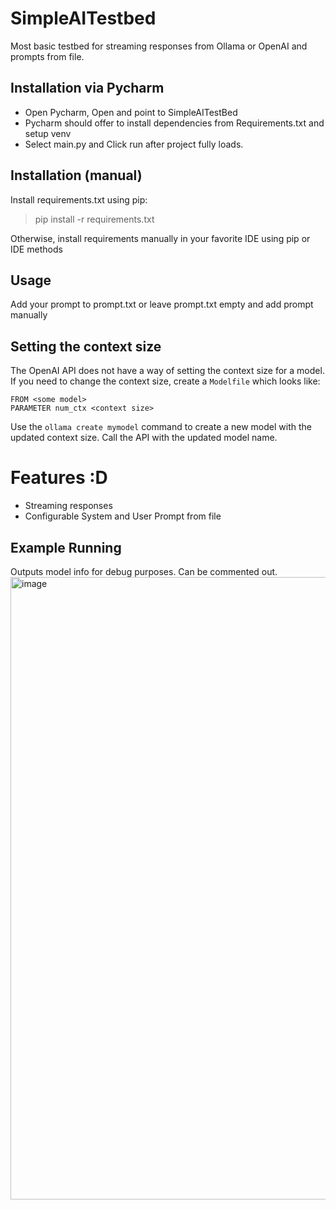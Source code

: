 # SimpleAITestbed
Most basic testbed for streaming responses from Ollama or OpenAI and prompts from file.

## Installation via Pycharm
* Open Pycharm, Open and point to SimpleAITestBed
* Pycharm should offer to install dependencies from Requirements.txt and setup venv
* Select main.py and  Click run after project fully loads.

## Installation (manual)
Install requirements.txt using pip:
> pip install -r requirements.txt

Otherwise, install requirements manually in your favorite IDE using pip or IDE methods

## Usage
Add your prompt to prompt.txt or leave prompt.txt empty and add prompt manually

## Setting the context size

The OpenAI API does not have a way of setting the context size for a model. If you need to change the context size, create a `Modelfile` which looks like:

```
FROM <some model>
PARAMETER num_ctx <context size>
```

Use the `ollama create mymodel` command to create a new model with the updated context size. Call the API with the updated model name.

# Features :D
* Streaming responses
* Configurable System and User Prompt from file


## Example Running
Outputs model info for debug purposes. Can be commented out.
<img width="996" alt="image" src="https://github.com/user-attachments/assets/91a1a463-0800-49b0-ba75-3d5fb6661fdb" />

